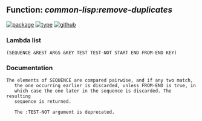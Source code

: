 ## Function: ***common-lisp:remove-duplicates***
[![package](https://img.shields.io/badge/Package-COMMON--LISP-5f9ea0.svg?style=social&colorA=999999)](../) [![type](https://img.shields.io/badge/Type-Function-5f9ea0.svg?style=social&colorA=999999)](../#function) [![github](https://img.shields.io/badge/GitHub-View_the_source-5f9ea0.svg?style=social&colorA=999999&logo=github)](https://github.com/sbcl/sbcl/blob/master/src/code/seq.lisp/) 
### Lambda list
```
(SEQUENCE &REST ARGS &KEY TEST TEST-NOT START END FROM-END KEY)
```
### Documentation
```
The elements of SEQUENCE are compared pairwise, and if any two match,
   the one occurring earlier is discarded, unless FROM-END is true, in
   which case the one later in the sequence is discarded. The resulting
   sequence is returned.

   The :TEST-NOT argument is deprecated.
```
